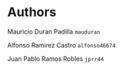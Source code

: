 # Authors

Mauricio Duran Padilla `mauduran`
  
Alfonso Ramirez Castro `alfonso46674`
  
Juan Pablo Ramos Robles `jprr44`
